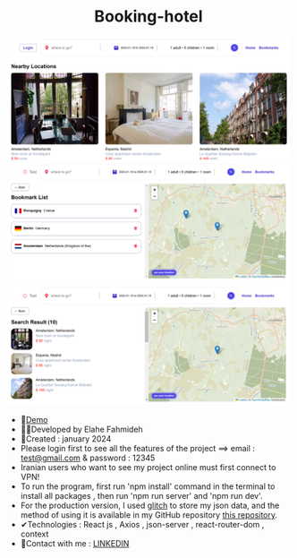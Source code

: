 <h1 align="center">Booking-hotel</h1>


![demo](https://github.com/Ela-Fhd/Booking-hotel/blob/main/src/assets/demo/demo1.png)
![demo](https://github.com/Ela-Fhd/Booking-hotel/blob/main/src/assets/demo/demo2.png)
![demo](https://github.com/Ela-Fhd/Booking-hotel/blob/main/src/assets/demo/demo3.png)
 
  - &#128204;<a href="https://bookinghotell.netlify.app/" >Demo</a>
  - 🙋‍♀️Developed by Elahe Fahmideh
  - 📆Created : january 2024
  - Please login first to see all the features of the project ==> email : test@gmail.com & password : 12345
  - Iranian users who want to see my project online must first connect to VPN!
  - To run the program, first run 'npm install' command in the terminal to install all packages , then run 'npm run server' and 'npm run dev'.
  - For the production version, I used [glitch](https://glitch.com/) to store my json data, and the method of using it is available in my GitHub repository [this repository](https://github.com/Ela-Fhd/BookingDB).
  - &#x2714;Technologies : React js , Axios , json-server , react-router-dom , context 
  - &#128231;Contact with me : <a href="https://www.linkedin.com/in/elahe-fahmideh/">LINKEDIN</a>





